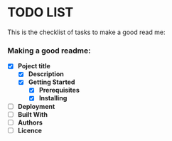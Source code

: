 # TODO LIST
This is the checklist of tasks to make a good read me:

### Making a good readme:
- [x] **Poject title**
  - [x] **Description**
  - [x] **Getting Started**
    - [x] **Prerequisites**
    - [x] **Installing**
- [ ] **Deployment**
- [ ] **Built With** 
- [ ] **Authors**
- [ ] **Licence**